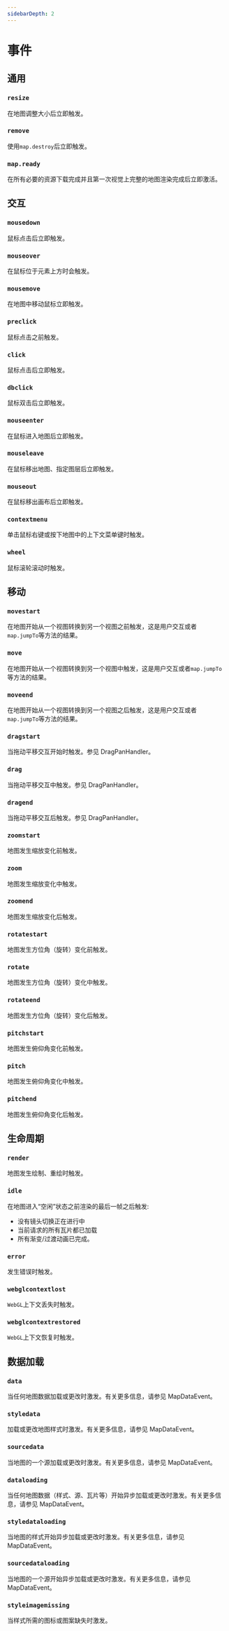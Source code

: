 ```yaml
---
sidebarDepth: 2
---
```


# 事件

## 通用
### `resize`
在地图调整大小后立即触发。

### `remove`
使用`map.destroy`后立即触发。

### `map.ready`
在所有必要的资源下载完成并且第一次视觉上完整的地图渲染完成后立即激活。

## 交互
### `mousedown`
鼠标点击后立即触发。

### `mouseover`
在鼠标位于元素上方时会触发。

### `mousemove`
在地图中移动鼠标立即触发。

### `preclick`
鼠标点击之前触发。

### `click`
鼠标点击后立即触发。

### `dbclick`
鼠标双击后立即触发。

### `mouseenter`
在鼠标进入地图后立即触发。

### `mouseleave`
在鼠标移出地图、指定图层后立即触发。

### `mouseout`
在鼠标移出画布后立即触发。

### `contextmenu`
单击鼠标右键或按下地图中的上下文菜单键时触发。

### `wheel`
鼠标滚轮滚动时触发。

## 移动
### `movestart`
在地图开始从一个视图转换到另一个视图之前触发，这是用户交互或者`map.jumpTo`等方法的结果。

### `move`
在地图开始从一个视图转换到另一个视图中触发，这是用户交互或者`map.jumpTo`等方法的结果。

### `moveend`
在地图开始从一个视图转换到另一个视图之后触发，这是用户交互或者`map.jumpTo`等方法的结果。

### `dragstart`
当拖动平移交互开始时触发。参见 DragPanHandler。

### `drag`
当拖动平移交互中触发。参见 DragPanHandler。

### `dragend`
当拖动平移交互后触发。参见 DragPanHandler。

### `zoomstart`
地图发生缩放变化前触发。

### `zoom`
地图发生缩放变化中触发。

### `zoomend`
地图发生缩放变化后触发。

### `rotatestart`
地图发生方位角（旋转）变化前触发。

### `rotate`
地图发生方位角（旋转）变化中触发。

### `rotateend`
地图发生方位角（旋转）变化后触发。

### `pitchstart`
地图发生俯仰角变化前触发。

### `pitch`
地图发生俯仰角变化中触发。

### `pitchend`
地图发生俯仰角变化后触发。

## 生命周期
### `render`
地图发生绘制、重绘时触发。

### `idle`
在地图进入“空闲”状态之前渲染的最后一帧之后触发:
- 没有镜头切换正在进行中
- 当前请求的所有瓦片都已加载
- 所有渐变/过渡动画已完成。

### `error`
发生错误时触发。

### `webglcontextlost`
`WebGL`上下文丢失时触发。

### `webglcontextrestored`
`WebGL`上下文恢复时触发。

## 数据加载
### `data`
当任何地图数据加载或更改时激发。有关更多信息，请参见 MapDataEvent。

### `styledata`
加载或更改地图样式时激发。有关更多信息，请参见 MapDataEvent。

### `sourcedata`
当地图的一个源加载或更改时激发。有关更多信息，请参见 MapDataEvent。

### `dataloading`
当任何地图数据（样式、源、瓦片等）开始异步加载或更改时激发。有关更多信息，请参见 MapDataEvent。

### `styledataloading`
当地图的样式开始异步加载或更改时激发。有关更多信息，请参见 MapDataEvent。

### `sourcedataloading`
当地图的一个源开始异步加载或更改时激发。有关更多信息，请参见 MapDataEvent。

### `styleimagemissing`
当样式所需的图标或图案缺失时激发。